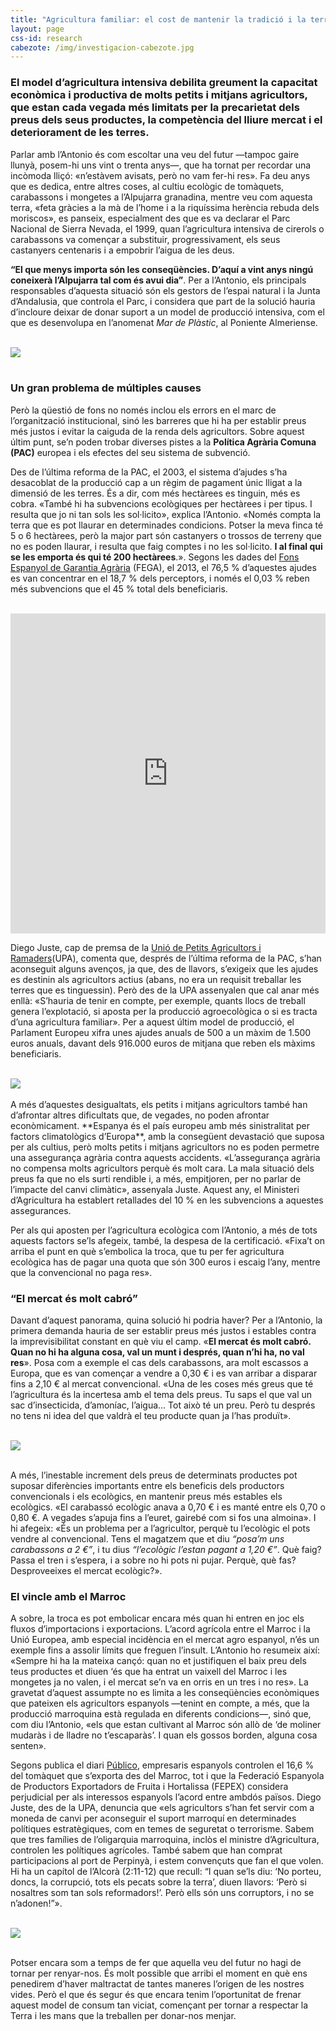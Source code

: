 ```yaml
---
title: "Agricultura familiar: el cost de mantenir la tradició i la terra"
layout: page
css-id: research
cabezote: /img/investigacion-cabezote.jpg
---
```


### El model d’agricultura intensiva debilita greument la capacitat econòmica i productiva de molts petits i mitjans agricultors, que estan cada vegada més limitats per la precarietat dels preus dels seus productes, la competència del lliure mercat i el deteriorament de les terres.


Parlar amb l’Antonio és com escoltar una veu del futur —tampoc gaire llunyà, posem-hi uns vint o trenta anys—, que ha tornat per recordar una incòmoda lliçó: «n’estàvem avisats, però no vam fer-hi res». Fa deu anys que es dedica, entre altres coses, al cultiu ecològic de tomàquets, carabassons i mongetes a l’Alpujarra granadina, mentre veu com aquesta terra, «feta gràcies a la mà de l’home i a la riquíssima herència rebuda dels moriscos», es panseix, especialment des que es va declarar el Parc Nacional de Sierra Nevada, el 1999, quan l’agricultura intensiva de cirerols o carabassons va començar a substituir, progressivament, els seus castanyers centenaris i a empobrir l’aigua de les deus.

**“El que menys importa són les conseqüències. D’aquí a vint anys ningú coneixerà l’Alpujarra tal com és avui dia”**. Per a l’Antonio, els principals responsables d’aquesta situació són els gestors de l’espai natural i la Junta d’Andalusia, que controla el Parc, i considera que part de la solució hauria d’incloure deixar de donar suport a un model de producció intensiva, com el que es desenvolupa en l’anomenat *Mar de Plàstic*, al Poniente Almeriense.


<br>
<div class="row">
  <div class="col-sm-12 col-xs-12">
  <img class="img-responsive img-centered" src="{{site.url}}/img/mar-plastico_cat.jpg">
</div>
</div>
<br>

### Un gran problema de múltiples causes

Però la qüestió de fons no només inclou els errors en el marc de l’organització institucional, sinó les barreres que hi ha per establir preus més justos i evitar la caiguda de la renda dels agricultors. Sobre aquest últim punt, se’n poden trobar diverses pistes a la **Política Agrària Comuna (PAC)** europea i els efectes del seu sistema de subvenció.


Des de l’última reforma de la PAC, el 2003, el sistema d’ajudes s’ha desacoblat de la producció cap a un règim de pagament únic lligat a la dimensió de les terres. És a dir, com més hectàrees es tinguin, més es cobra. «També hi ha subvencions ecològiques per hectàrees i per tipus. I resulta que jo ni tan sols les sol·licito», explica l’Antonio. «Només compta la terra que es pot llaurar en determinades condicions. Potser la meva finca té 5 o 6 hectàrees, però la major part són castanyers o trossos de terreny que no es poden llaurar, i resulta que faig comptes i no les sol·licito. **I al final qui se les emporta és qui té 200 hectàrees**.». Segons les dades del [Fons Espanyol de Garantia Agrària](http://www.fega.es/es/PwfGcp/es/accesos_directos/datos_abiertos/index.jsp) (FEGA), el 2013, el 76,5 % d’aquestes ajudes es van concentrar en el 18,7 % dels perceptors, i només el 0,03 % reben més subvencions que el 45 % total dels beneficiaris.


<br>
<iframe style="border: 0px;" src="https://public.tableau.com/views/AyudasagrcolasPAC/Dashboard2?:showVizHome=no&amp;:embed=true?wmode=transparent" class="tableau-responsive" scrolling="no" width="100%" height="512px"></iframe>
<br>

Diego Juste, cap de premsa de la [Unió de Petits Agricultors i Ramaders](https://www.upa.es/upa/inicio/)(UPA), comenta que, després de l’última reforma de la PAC, s’han aconseguit alguns avenços, ja que, des de llavors, s’exigeix que les ajudes es destinin als agricultors actius (abans, no era un requisit treballar les terres que es tinguessin). Però des de la UPA assenyalen que cal anar més enllà: «S’hauria de tenir en compte, per exemple, quants llocs de treball genera l’explotació, si aposta per la producció agroecològica o si es tracta d’una agricultura familiar». Per a aquest últim model de producció, el Parlament Europeu xifra unes ajudes anuals de 500 a un màxim de 1.500 euros anuals, davant dels 916.000 euros de mitjana que reben els màxims beneficiaris.

<br>
<div class="row">
  <div class="col-sm-12 col-xs-12">
  <img class="img-responsive img-centered" src="{{site.url}}/img/empresas-beneficiarias_cat.jpg">
</div>
</div>
<br>
A més d’aquestes desigualtats, els petits i mitjans agricultors també han d’afrontar altres dificultats que, de vegades, no poden afrontar econòmicament. **Espanya és el país europeu amb més sinistralitat per factors climatològics d’Europa**, amb la consegüent devastació que suposa per als cultius, però molts petits i mitjans agricultors no es poden permetre una assegurança agrària contra aquests accidents. «L’assegurança agrària no compensa molts agricultors perquè és molt cara. La mala situació dels preus fa que no els surti rendible i, a més, empitjoren, per no parlar de l’impacte del canvi climàtic», assenyala Juste. Aquest any, el Ministeri d’Agricultura ha establert retallades del 10 % en les subvencions a aquestes assegurances.

Per als qui aposten per l’agricultura ecològica com l’Antonio, a més de tots aquests factors se’ls afegeix, també, la despesa de la certificació. «Fixa’t on arriba el punt en què s’embolica la troca, que tu per fer agricultura ecològica has de pagar una quota que són 300 euros i escaig l’any, mentre que la convencional no paga res».


### “El mercat és molt cabró”

Davant d’aquest panorama, quina solució hi podria haver? Per a l’Antonio, la primera demanda hauria de ser establir preus més justos i estables contra la imprevisibilitat constant en què viu el camp. «**El mercat és molt cabró. Quan no hi ha alguna cosa, val un munt i després, quan n’hi ha, no val res**». Posa com a exemple el cas dels carabassons, ara molt escassos a Europa, que es van començar a vendre a 0,30 € i es van arribar a disparar fins a 2,10 € al mercat convencional. «Una de les coses més greus que té l’agricultura és la incertesa amb el tema dels preus. Tu saps el que val un sac d’insecticida, d’amoníac, l’aigua... Tot això té un preu. Però tu després no tens ni idea del que valdrà el teu producte quan ja l’has produït».

<br>
<div class="row">
  <div class="col-sm-12 col-xs-12">
  <img class="img-responsive img-centered" src="{{site.url}}/img/cita-antonio_cat.jpg">
</div>
</div>
<br>

A més, l’inestable increment dels preus de determinats productes pot suposar diferències importants entre els beneficis dels productors convencionals i els ecològics, en mantenir preus més estables els ecològics. «El carabassó ecològic anava a 0,70 € i es manté entre els 0,70 o 0,80 €. A vegades s’apuja fins a l’euret, gairebé com si fos una almoina». I hi afegeix: «És un problema per a l’agricultor, perquè tu l’ecològic el pots vendre al convencional. Tens el magatzem que et diu *“posa’m uns carabassons a 2 €”*, i tu dius *“l’ecològic l’estan pagant a 1,20 €”*. Què faig? Passa el tren i s’espera, i a sobre no hi pots ni pujar. Perquè, què fas? Desproveeixes el mercat ecològic?».

### El vincle amb el Marroc

A sobre, la troca es pot embolicar encara més quan hi entren en joc els fluxos d’importacions i exportacions. L’acord agrícola entre el Marroc i la Unió Europea, amb especial incidència en el mercat agro espanyol, n’és un exemple fins a assolir límits que freguen l’insult. L’Antonio ho resumeix així: «Sempre hi ha la mateixa cançó: quan no et justifiquen el baix preu dels teus productes et diuen ‘és que ha entrat un vaixell del Marroc i les mongetes ja no valen, i el mercat se’n va en orris en un tres i no res». La gravetat d’aquest assumpte no es limita a les conseqüències econòmiques que pateixen els agricultors espanyols —tenint en compte, a més, que la producció marroquina està regulada en diferents condicions—, sinó que, com diu l’Antonio, «els que estan cultivant al Marroc són allò de ‘de moliner mudaràs i de lladre no t’escaparàs’. I quan els gossos borden, alguna cosa senten».

Segons publica el diari [Público](http://www.publico.es/actualidad/empresarios-espanoles-controlan-16-del.html), empresaris espanyols controlen el 16,6 % del tomàquet que s’exporta des del Marroc, tot i que la Federació Espanyola de Productors Exportadors de Fruita i Hortalissa (FEPEX) considera perjudicial per als interessos espanyols l’acord entre ambdós països.
Diego Juste, des de la UPA, denuncia que «els agricultors s’han fet servir com a moneda de canvi per aconseguir el suport marroquí en determinades polítiques estratègiques, com en temes de seguretat o terrorisme. Sabem que tres famílies de l’oligarquia marroquina, inclòs el ministre d’Agricultura, controlen les polítiques agrícoles. També sabem que han comprat participacions al port de Perpinyà, i estem convençuts que fan el que volen. Hi ha un capítol de l’Alcorà (2:11-12) que recull: “I quan se’ls diu: ‘No porteu, doncs, la corrupció, tots els pecats sobre la terra’, diuen llavors: ‘Però si nosaltres som tan sols reformadors!’. Però ells són uns corruptors, i no se n’adonen!”».

<br>
<div class="row">
  <div class="col-sm-12 col-xs-12">
  <img class="img-responsive img-centered" src="{{site.url}}/img/importacion_cat.jpg">
</div>
</div>
<br>

Potser encara som a temps de fer que aquella veu del futur no hagi de tornar per renyar-nos. És molt possible que arribi el moment en què ens penedirem d’haver maltractat de tantes maneres l’origen de les nostres vides. Però el que és segur és que encara tenim l’oportunitat de frenar aquest model de consum tan viciat, començant per tornar a respectar la Terra i les mans que la treballen per donar-nos menjar.  


<!-- <div class="row">
  <div class="col-sm-6 col-xs-12">
  <p>
  Diego Juste, jefe de prensa de la Unión de Pequeños Agrarios y Ganaderos (UPA), apunta, en una misma línea: <em>“la falta de voluntad política es total. Desde que comenzó la crisis, las políticas agrarias son las que han sufrido más recortes. Sólo en diez años, se han recortado un 33% los presupuestos agrarios”</em>.<br></p>
  </div>
  <div class="col-sm-6 col-xs-12">
    <img class="img-responsive" src="{{site.url}}/img/products/tomate.png">
  </div>
</div> -->
